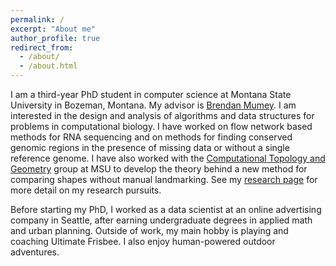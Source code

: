 ```yaml
---
permalink: /
excerpt: "About me"
author_profile: true
redirect_from:
  - /about/
  - /about.html
---
```

I am a third-year PhD student in computer science at Montana State University
in Bozeman, Montana.  My advisor is [Brendan
Mumey](https://www.cs.montana.edu/bmumey/).  I am interested in the design and
analysis of algorithms and data structures for problems in computational
biology. I have worked on flow network based methods for RNA sequencing and on
methods for finding conserved genomic regions in the presence of missing data
or without a single reference genome.
I have also worked with the [Computational Topology and
Geometry](https://www.cs.montana.edu/tda/index.html) group at MSU to develop
the theory behind a new method for comparing shapes without manual landmarking.
See my [research page](https://lgw2.github.io/research/) for more detail on my
research pursuits.

Before starting my PhD, I worked as a data scientist at an online advertising
company in Seattle, after earning undergraduate degrees in applied math and
urban planning.  Outside of work, my main hobby is playing and coaching
Ultimate Frisbee.  I also enjoy human-powered outdoor adventures.
